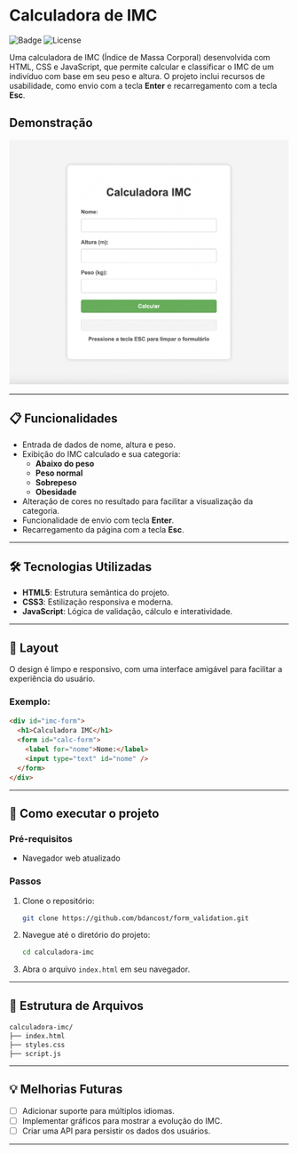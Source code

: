 # Calculadora de IMC

![Badge](https://img.shields.io/badge/status-em%20desenvolvimento-yellow) ![License](https://img.shields.io/badge/licen%C3%A7a-MIT-blue)

Uma calculadora de IMC (Índice de Massa Corporal) desenvolvida com HTML, CSS e JavaScript, que permite calcular e classificar o IMC de um indivíduo com base em seu peso e altura. O projeto inclui recursos de usabilidade, como envio com a tecla **Enter** e recarregamento com a tecla **Esc**.

## Demonstração

<img src="img.png">

---

## 📋 Funcionalidades

- Entrada de dados de nome, altura e peso.
- Exibição do IMC calculado e sua categoria:
  - **Abaixo do peso**
  - **Peso normal**
  - **Sobrepeso**
  - **Obesidade**
- Alteração de cores no resultado para facilitar a visualização da categoria.
- Funcionalidade de envio com tecla **Enter**.
- Recarregamento da página com a tecla **Esc**.

---

## 🛠️ Tecnologias Utilizadas

- **HTML5**: Estrutura semântica do projeto.
- **CSS3**: Estilização responsiva e moderna.
- **JavaScript**: Lógica de validação, cálculo e interatividade.

---

## 🎨 Layout

O design é limpo e responsivo, com uma interface amigável para facilitar a experiência do usuário.

### Exemplo:

```html
<div id="imc-form">
  <h1>Calculadora IMC</h1>
  <form id="calc-form">
    <label for="nome">Nome:</label>
    <input type="text" id="nome" />
  </form>
</div>
```

---

## 🚀 Como executar o projeto

### Pré-requisitos

- Navegador web atualizado

### Passos

1. Clone o repositório:
   ```bash
   git clone https://github.com/bdancost/form_validation.git
   ```
2. Navegue até o diretório do projeto:
   ```bash
   cd calculadora-imc
   ```
3. Abra o arquivo `index.html` em seu navegador.

---

## 🔧 Estrutura de Arquivos

```
calculadora-imc/
├── index.html
├── styles.css
├── script.js
```

---

## 💡 Melhorias Futuras

- [ ] Adicionar suporte para múltiplos idiomas.
- [ ] Implementar gráficos para mostrar a evolução do IMC.
- [ ] Criar uma API para persistir os dados dos usuários.

---
